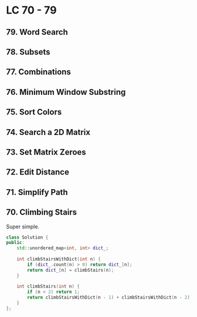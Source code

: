 # LC 70 - 79

## 79. Word Search 
## 78. Subsets 
## 77. Combinations  
## 76. Minimum Window Substring  
## 75. Sort Colors 
## 74. Search a 2D Matrix  
## 73. Set Matrix Zeroes 
## 72. Edit Distance 
## 71. Simplify Path 
## 70. Climbing Stairs

Super simple.

```cpp
class Solution {
public:
    std::unordered_map<int, int> dict_;
    
    int climbStairsWithDict(int n) {
        if (dict_.count(n) > 0) return dict_[n];
        return dict_[n] = climbStairs(n);
    }
    
    int climbStairs(int n) {
        if (n < 2) return 1;
        return climbStairsWithDict(n - 1) + climbStairsWithDict(n - 2);
    }
};
```
